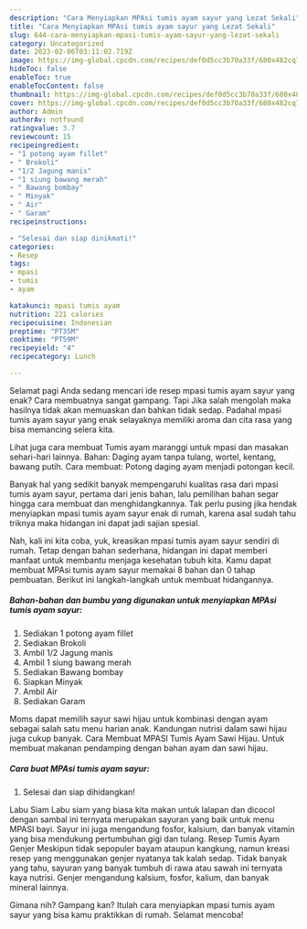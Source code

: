 ```yaml
---
description: "Cara Menyiapkan MPAsi tumis ayam sayur yang Lezat Sekali"
title: "Cara Menyiapkan MPAsi tumis ayam sayur yang Lezat Sekali"
slug: 644-cara-menyiapkan-mpasi-tumis-ayam-sayur-yang-lezat-sekali
category: Uncategorized
date: 2023-02-06T03:11:02.719Z
image: https://img-global.cpcdn.com/recipes/def0d5cc3b70a33f/680x482cq70/mpasi-tumis-ayam-sayur-foto-resep-utama.jpg
hideToc: false
enableToc: true
enableTocContent: false
thumbnail: https://img-global.cpcdn.com/recipes/def0d5cc3b70a33f/680x482cq70/mpasi-tumis-ayam-sayur-foto-resep-utama.jpg
cover: https://img-global.cpcdn.com/recipes/def0d5cc3b70a33f/680x482cq70/mpasi-tumis-ayam-sayur-foto-resep-utama.jpg
author: Admin
authorAv: notfound
ratingvalue: 3.7
reviewcount: 15
recipeingredient:
- "1 potong ayam fillet"
- " Brokoli"
- "1/2 Jagung manis"
- "1 siung bawang merah"
- " Bawang bombay"
- " Minyak"
- " Air"
- " Garam"
recipeinstructions:

- "Selesai dan siap dinikmati!"
categories:
- Resep
tags:
- mpasi
- tumis
- ayam

katakunci: mpasi tumis ayam 
nutrition: 221 calories
recipecuisine: Indonesian
preptime: "PT35M"
cooktime: "PT59M"
recipeyield: "4"
recipecategory: Lunch

---
```



Selamat pagi Anda sedang mencari ide resep mpasi tumis ayam sayur yang enak? Cara membuatnya sangat gampang. Tapi Jika salah mengolah maka hasilnya tidak akan memuaskan dan bahkan tidak sedap. Padahal mpasi tumis ayam sayur yang enak selayaknya memiliki aroma dan cita rasa yang bisa memancing selera kita.


Lihat juga cara membuat Tumis ayam maranggi untuk mpasi dan masakan sehari-hari lainnya. Bahan: Daging ayam tanpa tulang, wortel, kentang, bawang putih. Cara membuat: Potong daging ayam menjadi potongan kecil.

Banyak hal yang sedikit banyak mempengaruhi kualitas rasa dari mpasi tumis ayam sayur, pertama dari jenis bahan, lalu pemilihan bahan segar hingga cara membuat dan menghidangkannya. Tak perlu pusing jika hendak menyiapkan mpasi tumis ayam sayur enak di rumah, karena asal sudah tahu triknya maka hidangan ini dapat jadi sajian spesial.


Nah, kali ini kita coba, yuk, kreasikan mpasi tumis ayam sayur sendiri di rumah. Tetap dengan bahan sederhana, hidangan ini dapat memberi manfaat untuk membantu menjaga kesehatan tubuh kita. Kamu dapat membuat MPAsi tumis ayam sayur memakai 8 bahan dan 0 tahap pembuatan. Berikut ini langkah-langkah untuk membuat hidangannya.

<!--inarticleads1-->

##### Bahan-bahan dan bumbu yang digunakan untuk menyiapkan MPAsi tumis ayam sayur:

1. Sediakan 1 potong ayam fillet
1. Sediakan  Brokoli
1. Ambil 1/2 Jagung manis
1. Ambil 1 siung bawang merah
1. Sediakan  Bawang bombay
1. Siapkan  Minyak
1. Ambil  Air
1. Sediakan  Garam


Moms dapat memilih sayur sawi hijau untuk kombinasi dengan ayam sebagai salah satu menu harian anak. Kandungan nutrisi dalam sawi hijau juga cukup banyak. Cara Membuat MPASI Tumis Ayam Sawi Hijau. Untuk membuat makanan pendamping dengan bahan ayam dan sawi hijau. 

<!--inarticleads2-->

##### Cara buat MPAsi tumis ayam sayur:


1. Selesai dan siap dihidangkan!

Labu Siam Labu siam yang biasa kita makan untuk lalapan dan dicocol dengan sambal ini ternyata merupakan sayuran yang baik untuk menu MPASI bayi. Sayur ini juga mengandung fosfor, kalsium, dan banyak vitamin yang bisa mendukung pertumbuhan gigi dan tulang. Resep Tumis Ayam Genjer Meskipun tidak sepopuler bayam ataupun kangkung, namun kreasi resep yang menggunakan genjer nyatanya tak kalah sedap. Tidak banyak yang tahu, sayuran yang banyak tumbuh di rawa atau sawah ini ternyata kaya nutrisi. Genjer mengandung kalsium, fosfor, kalium, dan banyak mineral lainnya. 

Gimana nih? Gampang kan? Itulah cara menyiapkan mpasi tumis ayam sayur yang bisa kamu praktikkan di rumah. Selamat mencoba!
